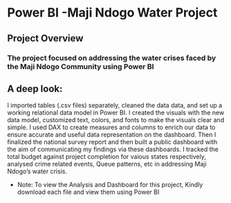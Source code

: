# Power BI -Maji Ndogo Water Project

## Project Overview
### The project focused on addressing the water crises faced by the Maji Ndogo Community using Power BI 

## A deep look:
I imported tables (.csv files) separately, cleaned the data data, and set up a working relational data model in Power BI. 
I created the visuals with the new data model, customized text, colors, and fonts to make the visuals clear and simple.
I used DAX to create measures and columns to enrich our data to ensure accurate and useful data representation on the dashboard. 
Then I finalized the national survey report and then built a public dashboard with the aim of communicating my findings via these dashboards. 
I tracked the total budget against project completion for vaious states respectively, analysed crime related events, Queue patterns, etc in addressing Maji Ndogo’s water crisis.


* Note: To view the Analysis and Dashboard for this project, Kindly download each file and view them using Power BI

